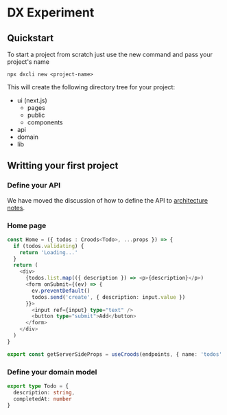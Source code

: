 # DX Experiment

## Quickstart

To start a project from scratch just use the new command and pass your project's name

```
npx dxcli new <project-name>
```

This will create the following directory tree for your project:

* ui (next.js)
  * pages
  * public
  * components
* api
* domain
* lib

## Writting your first project

### Define your API

We have moved the discussion of how to define the API to [architecture notes](docs/architecture-notes.md).

### Home page

```typescript
const Home = ({ todos : Croods<Todo>, ...props }) => {
  if (todos.validating) {
    return 'Loading...'
  }
  return (
    <div>
      {todos.list.map(({ description }) => <p>{description}</p>)
      <form onSubmit={(ev) => {
        ev.preventDefault()
        todos.send('create', { description: input.value })
      }}>
        <input ref={input} type="text" />
        <button type="submit">Add</button>
      </form>
    </div>
  )
}

export const getServerSideProps = useCroods(endpoints, { name: 'todos' })
```

### Define your domain model

```typescript
export type Todo = {
  description: string,
  completedAt: number
}
```
